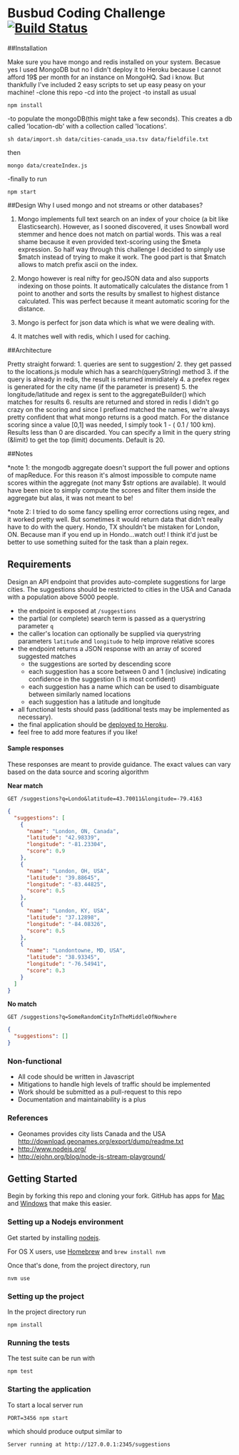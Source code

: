 # Busbud Coding Challenge [![Build Status](https://circleci.com/gh/busbud/coding-challenge-backend-c/tree/master.png?circle-token=6e396821f666083bc7af117113bdf3a67523b2fd)](https://circleci.com/gh/busbud/coding-challenge-backend-c)

##Installation

Make sure you have mongo and redis installed on your system. Becasue yes I used MongoDB but no I didn't deploy it to Heroku because I cannot afford 19$ per month for an instance on MongoHQ. Sad i know. But thankfully I've included 2 easy scripts to set up easy peasy on your machine!
  -clone this repo
  -cd into the project
  -to install as usual
  ```
  npm install
  ```
  -to populate the mongoDB(this might take a few seconds). This creates a db called 'location-db' with a collection called 'locations'.
  ```
  sh data/import.sh data/cities-canada_usa.tsv data/fieldfile.txt
  ```
  then
  ```
  mongo data/createIndex.js
  ```

  -finally to run
  ```
  npm start
  ```

##Design
Why I used mongo and not streams or other databases?

1. Mongo implements full text search on an index of your choice (a bit like Elasticsearch). However, as I sooned discovered, it uses Snowball word stemmer and hence does not match on partial words. This was a real shame because it even provided text-scoring using the $meta expression. So half way through this challenge I decided to simply use $match instead of trying to make it work. The good part is that $match allows to match prefix ascii on the index.

2. Mongo however is real nifty for geoJSON data and also supports indexing on those points. It automatically calculates the distance from 1 point to another and sorts the results by smallest to highest distance calculated. This was perfect because it meant automatic scoring for the distance.

3. Mongo is perfect for json data which is what we were dealing with.

4. It matches well with redis, which I used for caching.

##Architecture

Pretty straight forward:
	1. queries are sent to suggestion/
	2. they get passed to the locations.js module which has a search(queryString) method
	3. if the query is already in redis, the result is returned immidiately
	4. a prefex regex is generated for the city name (if the parameter is present)
	5.  the longitude/latitude and regex is sent to the aggregateBuilder() which matches for results
	6.  results are returned and stored in redis 
I didn't go crazy on the scoring and since I prefixed matched the names, we're always pretty confident that what mongo returns is a good match. 
For the distance scoring since a value [0,1] was needed, I simply took 1 - ( 0.1 / 100 km). Results less than 0 are discarded.
You can specify a limit in the query string (&limit) to get the top (limit) documents. Default is 20.
	
##Notes

*note 1: the mongodb aggregate doesn't support the full power and options of mapReduce. For this reason it's almost impossible to compute name scores within the aggregate (not many $str options are available). It would have been nice to simply compute the scores and filter them inside the aggregate but alas, it was not meant to be!

*note 2: I tried to do some fancy spelling error corrections using regex, and it worked pretty well. But sometimes it would return data that didn't really have to do with the query. Hondo, TX shouldn't be mistaken for London, ON. Because man if you end up in Hondo...watch out! I think it'd just be better to use something suited for the task than a plain regex.






## Requirements

Design an API endpoint that provides auto-complete suggestions for large cities.
The suggestions should be restricted to cities in the USA and Canada with a population above 5000 people.

- the endpoint is exposed at `/suggestions`
- the partial (or complete) search term is passed as a querystring parameter `q`
- the caller's location can optionally be supplied via querystring parameters `latitude` and `longitude` to help improve relative scores
- the endpoint returns a JSON response with an array of scored suggested matches
    - the suggestions are sorted by descending score
    - each suggestion has a score between 0 and 1 (inclusive) indicating confidence in the suggestion (1 is most confident)
    - each suggestion has a name which can be used to disambiguate between similarly named locations
    - each suggestion has a latitude and longitude
- all functional tests should pass (additional tests may be implemented as necessary).
- the final application should be [deployed to Heroku](https://devcenter.heroku.com/articles/getting-started-with-nodejs).
- feel free to add more features if you like!

#### Sample responses

These responses are meant to provide guidance. The exact values can vary based on the data source and scoring algorithm

**Near match**

    GET /suggestions?q=Londo&latitude=43.70011&longitude=-79.4163

```json
{
  "suggestions": [
    {
      "name": "London, ON, Canada",
      "latitude": "42.98339",
      "longitude": "-81.23304",
      "score": 0.9
    },
    {
      "name": "London, OH, USA",
      "latitude": "39.88645",
      "longitude": "-83.44825",
      "score": 0.5
    },
    {
      "name": "London, KY, USA",
      "latitude": "37.12898",
      "longitude": "-84.08326",
      "score": 0.5
    },
    {
      "name": "Londontowne, MD, USA",
      "latitude": "38.93345",
      "longitude": "-76.54941",
      "score": 0.3
    }
  ]
}
```

**No match**

    GET /suggestions?q=SomeRandomCityInTheMiddleOfNowhere

```json
{
  "suggestions": []
}
```


### Non-functional

- All code should be written in Javascript
- Mitigations to handle high levels of traffic should be implemented
- Work should be submitted as a pull-request to this repo
- Documentation and maintainability is a plus

### References

- Geonames provides city lists Canada and the USA http://download.geonames.org/export/dump/readme.txt
- http://www.nodejs.org/
- http://ejohn.org/blog/node-js-stream-playground/


## Getting Started

Begin by forking this repo and cloning your fork. GitHub has apps for [Mac](http://mac.github.com/) and
[Windows](http://windows.github.com/) that make this easier.

### Setting up a Nodejs environment

Get started by installing [nodejs](http://www.nodejs.org).

For OS X users, use [Homebrew](http://brew.sh) and `brew install nvm`

Once that's done, from the project directory, run

```
nvm use
```

### Setting up the project

In the project directory run

```
npm install
```

### Running the tests

The test suite can be run with

```
npm test
```

### Starting the application

To start a local server run

```
PORT=3456 npm start
```

which should produce output similar to

```
Server running at http://127.0.0.1:2345/suggestions
```
